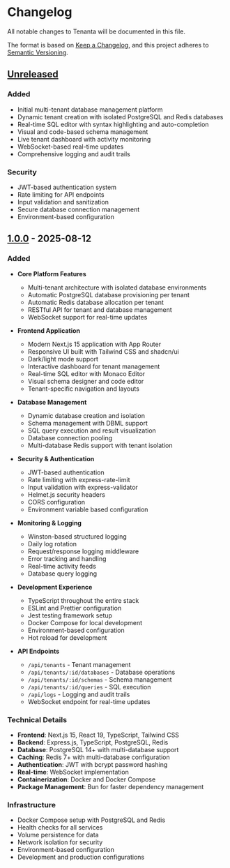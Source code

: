 # Changelog

All notable changes to Tenanta will be documented in this file.

The format is based on [Keep a Changelog](https://keepachangelog.com/en/1.0.0/),
and this project adheres to [Semantic Versioning](https://semver.org/spec/v2.0.0.html).

## [Unreleased]

### Added
- Initial multi-tenant database management platform
- Dynamic tenant creation with isolated PostgreSQL and Redis databases
- Real-time SQL editor with syntax highlighting and auto-completion
- Visual and code-based schema management
- Live tenant dashboard with activity monitoring
- WebSocket-based real-time updates
- Comprehensive logging and audit trails

### Security
- JWT-based authentication system
- Rate limiting for API endpoints
- Input validation and sanitization
- Secure database connection management
- Environment-based configuration

## [1.0.0] - 2025-08-12

### Added
- **Core Platform Features**
  - Multi-tenant architecture with isolated database environments
  - Automatic PostgreSQL database provisioning per tenant
  - Automatic Redis database allocation per tenant
  - RESTful API for tenant and database management
  - WebSocket support for real-time updates

- **Frontend Application**
  - Modern Next.js 15 application with App Router
  - Responsive UI built with Tailwind CSS and shadcn/ui
  - Dark/light mode support
  - Interactive dashboard for tenant management
  - Real-time SQL editor with Monaco Editor
  - Visual schema designer and code editor
  - Tenant-specific navigation and layouts

- **Database Management**
  - Dynamic database creation and isolation
  - Schema management with DBML support
  - SQL query execution and result visualization
  - Database connection pooling
  - Multi-database Redis support with tenant isolation

- **Security & Authentication**
  - JWT-based authentication
  - Rate limiting with express-rate-limit
  - Input validation with express-validator
  - Helmet.js security headers
  - CORS configuration
  - Environment variable based configuration

- **Monitoring & Logging**
  - Winston-based structured logging
  - Daily log rotation
  - Request/response logging middleware
  - Error tracking and handling
  - Real-time activity feeds
  - Database query logging

- **Development Experience**
  - TypeScript throughout the entire stack
  - ESLint and Prettier configuration
  - Jest testing framework setup
  - Docker Compose for local development
  - Environment-based configuration
  - Hot reload for development

- **API Endpoints**
  - `/api/tenants` - Tenant management
  - `/api/tenants/:id/databases` - Database operations
  - `/api/tenants/:id/schemas` - Schema management
  - `/api/tenants/:id/queries` - SQL execution
  - `/api/logs` - Logging and audit trails
  - WebSocket endpoint for real-time updates

### Technical Details
- **Frontend**: Next.js 15, React 19, TypeScript, Tailwind CSS
- **Backend**: Express.js, TypeScript, PostgreSQL, Redis
- **Database**: PostgreSQL 14+ with multi-database support
- **Caching**: Redis 7+ with multi-database configuration
- **Authentication**: JWT with bcrypt password hashing
- **Real-time**: WebSocket implementation
- **Containerization**: Docker and Docker Compose
- **Package Management**: Bun for faster dependency management

### Infrastructure
- Docker Compose setup with PostgreSQL and Redis
- Health checks for all services
- Volume persistence for data
- Network isolation for security
- Environment-based configuration
- Development and production configurations

[Unreleased]: https://github.com/YusufStar/Tenanta/compare/v1.0.0...HEAD
[1.0.0]: https://github.com/YusufStar/Tenanta/releases/tag/v1.0.0
